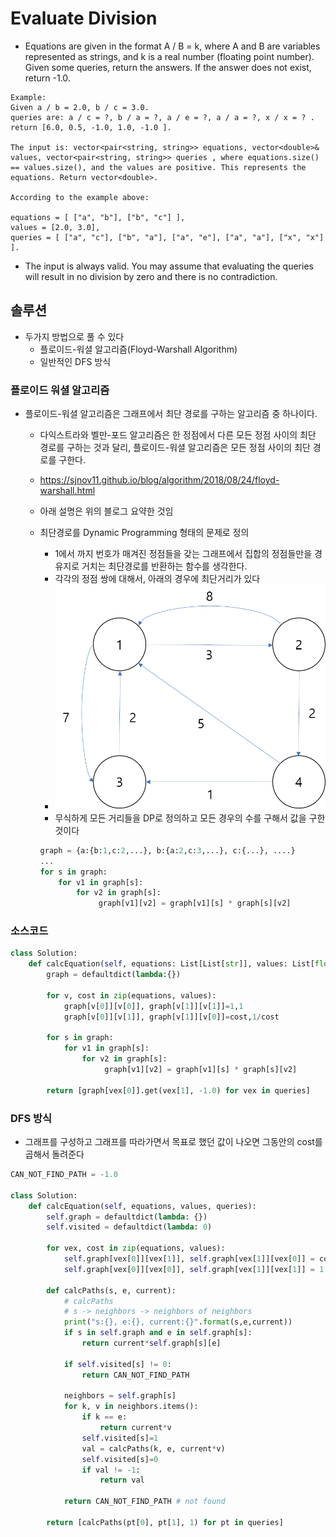 # Evaluate Division
* Equations are given in the format A / B = k, where A and B are variables represented as strings, and k is a real number (floating point number). Given some queries, return the answers. If the answer does not exist, return -1.0.

```
Example:
Given a / b = 2.0, b / c = 3.0.
queries are: a / c = ?, b / a = ?, a / e = ?, a / a = ?, x / x = ? .
return [6.0, 0.5, -1.0, 1.0, -1.0 ].

The input is: vector<pair<string, string>> equations, vector<double>& values, vector<pair<string, string>> queries , where equations.size() == values.size(), and the values are positive. This represents the equations. Return vector<double>.

According to the example above:

equations = [ ["a", "b"], ["b", "c"] ],
values = [2.0, 3.0],
queries = [ ["a", "c"], ["b", "a"], ["a", "e"], ["a", "a"], ["x", "x"] ].
```

* The input is always valid. You may assume that evaluating the queries will result in no division by zero and there is no contradiction.

## 솔루션
* 두가지 방법으로 풀 수 있다
    * 플로이드-워셜 알고리즘(Floyd-Warshall Algorithm)
    * 일반적인 DFS 방식

### 플로이드 워셜 알고리즘
* 플로이드-워셜 알고리즘은 그래프에서 최단 경로를 구하는 알고리즘 중 하나이다.
    * 다익스트라와 벨만-포드 알고리즘은 한 정점에서 다른 모든 정점 사이의 최단 경로를 구하는 것과 달리, 플로이드-워셜 알고리즘은 모든 정점 사이의 최단 경로를 구한다.
    * https://sjnov11.github.io/blog/algorithm/2018/08/24/floyd-warshall.html
    * 아래 설명은 위의 블로그 요약한 것임
    * 최단경로를 Dynamic Programming 형태의 문제로 정의
        * 1에서 까지 번호가 매겨진 정점들을 갖는 그래프에서 집합의 정점들만을 경유지로 거치는 최단경로를 반환하는 함수를 생각한다.
        * 각각의 정점 쌍에 대해서, 아래의 경우에 최단거리가 있다
        * ![floyd-warshall](floyd-warshall.png)
        * 무식하게 모든 거리들을 DP로 정의하고 모든 경우의 수를 구해서 값을 구한것이다

        ```py
        graph = {a:{b:1,c:2,...}, b:{a:2,c:3,...}, c:{...}, ....}
        ...
        for s in graph:
            for v1 in graph[s]:
                for v2 in graph[s]:
                     graph[v1][v2] = graph[v1][s] * graph[s][v2]
        ```

### 소스코드

```py
class Solution:
    def calcEquation(self, equations: List[List[str]], values: List[float], queries: List[List[str]]) -> List[float]:
        graph = defaultdict(lambda:{})

        for v, cost in zip(equations, values):
            graph[v[0]][v[0]], graph[v[1]][v[1]]=1,1
            graph[v[0]][v[1]], graph[v[1]][v[0]]=cost,1/cost

        for s in graph:
            for v1 in graph[s]:
                for v2 in graph[s]:
                     graph[v1][v2] = graph[v1][s] * graph[s][v2]

        return [graph[vex[0]].get(vex[1], -1.0) for vex in queries]
```

### DFS 방식
* 그래프를 구성하고 그래프를 따라가면서 목표로 했던 값이 나오면 그동안의 cost를 곱해서 돌려준다
```py
CAN_NOT_FIND_PATH = -1.0

class Solution:
    def calcEquation(self, equations, values, queries):
        self.graph = defaultdict(lambda: {})
        self.visited = defaultdict(lambda: 0)

        for vex, cost in zip(equations, values):
            self.graph[vex[0]][vex[1]], self.graph[vex[1]][vex[0]] = cost, 1/cost
            self.graph[vex[0]][vex[0]], self.graph[vex[1]][vex[1]] = 1.0,1.0

        def calcPaths(s, e, current):
            # calcPaths
            # s -> neighbors -> neighbors of neighbors
            print("s:{}, e:{}, current:{}".format(s,e,current))
            if s in self.graph and e in self.graph[s]:
                return current*self.graph[s][e]

            if self.visited[s] != 0:
                return CAN_NOT_FIND_PATH

            neighbors = self.graph[s]
            for k, v in neighbors.items():
                if k == e:
                    return current*v
                self.visited[s]=1
                val = calcPaths(k, e, current*v)
                self.visited[s]=0
                if val != -1:
                    return val

            return CAN_NOT_FIND_PATH # not found

        return [calcPaths(pt[0], pt[1], 1) for pt in queries]
```

